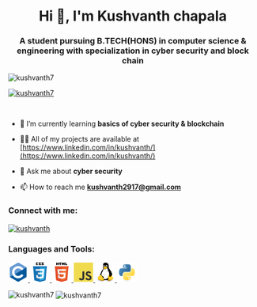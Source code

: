 <h1 align="center">Hi 👋, I'm Kushvanth chapala</h1>
<h3 align="center">A student pursuing B.TECH(HONS) in computer science & engineering with specialization in cyber security and block chain</h3>

<p align="left"> <img src="https://komarev.com/ghpvc/?username=kushvanth7&label=Profile%20views&color=0e75b6&style=flat" alt="kushvanth7" /> </p>

<p align="left"> <a href="https://github.com/ryo-ma/github-profile-trophy"><img src="https://github-profile-trophy.vercel.app/?username=kushvanth7" alt="kushvanth7" /></a> </p>

<p align="left"> <a href="https://twitter.com/" target="blank"><img src="https://img.shields.io/twitter/follow/?logo=twitter&style=for-the-badge" alt="" /></a> </p>

- 🌱 I’m currently learning **basics of cyber security & blockchain**

- 👨‍💻 All of my projects are available at [https://www.linkedin.com/in/kushvanth/](https://www.linkedin.com/in/kushvanth/)

- 💬 Ask me about **cyber security**

- 📫 How to reach me **kushvanth2917@gmail.com**

<h3 align="left">Connect with me:</h3>
<p align="left">
<a href="https://linkedin.com/in/kushvanth" target="blank"><img align="center" src="https://raw.githubusercontent.com/rahuldkjain/github-profile-readme-generator/master/src/images/icons/Social/linked-in-alt.svg" alt="kushvanth" height="30" width="40" /></a>
</p>

<h3 align="left">Languages and Tools:</h3>
<p align="left"> <a href="https://www.cprogramming.com/" target="_blank" rel="noreferrer"> <img src="https://raw.githubusercontent.com/devicons/devicon/master/icons/c/c-original.svg" alt="c" width="40" height="40"/> </a> <a href="https://www.w3schools.com/css/" target="_blank" rel="noreferrer"> <img src="https://raw.githubusercontent.com/devicons/devicon/master/icons/css3/css3-original-wordmark.svg" alt="css3" width="40" height="40"/> </a> <a href="https://www.w3.org/html/" target="_blank" rel="noreferrer"> <img src="https://raw.githubusercontent.com/devicons/devicon/master/icons/html5/html5-original-wordmark.svg" alt="html5" width="40" height="40"/> </a> <a href="https://developer.mozilla.org/en-US/docs/Web/JavaScript" target="_blank" rel="noreferrer"> <img src="https://raw.githubusercontent.com/devicons/devicon/master/icons/javascript/javascript-original.svg" alt="javascript" width="40" height="40"/> </a> <a href="https://www.linux.org/" target="_blank" rel="noreferrer"> <img src="https://raw.githubusercontent.com/devicons/devicon/master/icons/linux/linux-original.svg" alt="linux" width="40" height="40"/> </a> <a href="https://www.python.org" target="_blank" rel="noreferrer"> <img src="https://raw.githubusercontent.com/devicons/devicon/master/icons/python/python-original.svg" alt="python" width="40" height="40"/> </a> </p>

<p><img align="left" src="https://github-readme-stats.vercel.app/api/top-langs?username=kushvanth7&show_icons=true&locale=en&layout=compact" alt="kushvanth7" /></p>

<p>&nbsp;<img align="center" src="https://github-readme-stats.vercel.app/api?username=kushvanth7&show_icons=true&locale=en" alt="kushvanth7" /></p>
